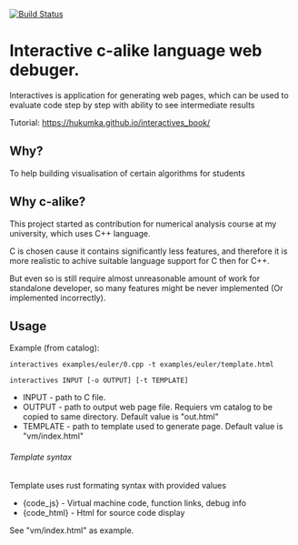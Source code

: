 [![Build Status](https://travis-ci.org/hukumka/interactives.svg?branch=master)](https://travis-ci.org/hukumka/interactives)
# Interactive c-alike language web debuger.

Interactives is application for generating web pages, which can be used to 
evaluate code step by step with ability to see intermediate results

Tutorial: <https://hukumka.github.io/interactives_book/>

## Why?

To help building visualisation of certain algorithms for students

## Why c-alike?

This project started as contribution for numerical analysis course
at my university, which uses C++ language.

C is chosen cause it contains significantly less features, and therefore
it is more realistic to achive suitable language support for C then for C++.

But even so is still require almost unreasonable amount of work for standalone 
developer, so many features might be never implemented (Or implemented incorrectly).

## Usage

Example (from catalog):
```
interactives examples/euler/0.cpp -t examples/euler/template.html
```
```
interactives INPUT [-o OUTPUT] [-t TEMPLATE]
```

+ INPUT - path to C file.
+ OUTPUT - path to output web page file. Requiers vm catalog to be copied to same directory. Default value is "out.html"
+ TEMPLATE - path to template used to generate page. Default value is "vm/index.html"

###### Template syntax
Template uses rust formating syntax with provided values
+ {code_js} - Virtual machine code, function links, debug info
+ {code_html} - Html for source code display

See "vm/index.html" as example.

